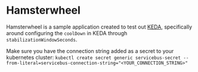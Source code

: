 # Hamsterwheel 

Hamsterwheel is a sample application created to test out [KEDA](https://keda.sh/), specifically around configuring the `coolDown` in KEDA through `stabilizationWindowSeconds`.

Make sure you have the connection string added as a secret to your kubernetes cluster: `kubectl create secret generic servicebus-secret --from-literal=servicebus-connection-string="<YOUR_CONNECTION_STRING>"`